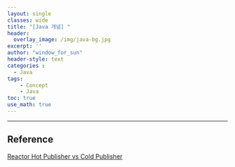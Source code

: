 ```yaml
--- 
layout: single
classes: wide
title: "[Java 개념] "
header:
  overlay_image: /img/java-bg.jpg
excerpt: ''
author: "window_for_sun"
header-style: text
categories :
  - Java
tags:
    - Concept
    - Java
toc: true
use_math: true
---  
```





---
## Reference
[Reactor Hot Publisher vs Cold Publisher](https://www.vinsguru.com/reactor-hot-publisher-vs-cold-publisher/)  

